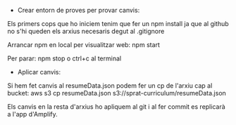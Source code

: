 * Crear entorn de proves per provar canvis:

Els primers cops que ho iniciem tenim que fer un npm install ja que al github no s'hi queden els arxius necesaris degut al .gitignore

Arrancar npm en local per visualitzar web:
npm start

Per parar: 
npm stop o ctrl+c al terminal




* Aplicar canvis:

Si hem fet canvis al resumeData.json podem fer un cp de l'arxiu cap al bucket:
aws s3 cp resumeData.json s3://sprat-curriculum/resumeData.json

Els canvis en la resta d'arxius ho apliquem al git i al fer commit es replicarà a l'app d'Amplify.
